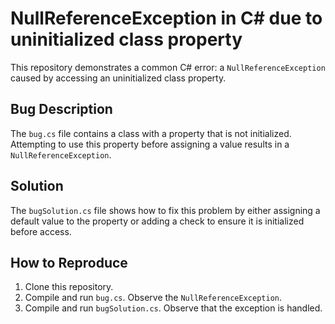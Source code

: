 # NullReferenceException in C# due to uninitialized class property

This repository demonstrates a common C# error: a `NullReferenceException` caused by accessing an uninitialized class property.

## Bug Description
The `bug.cs` file contains a class with a property that is not initialized.  Attempting to use this property before assigning a value results in a `NullReferenceException`.

## Solution
The `bugSolution.cs` file shows how to fix this problem by either assigning a default value to the property or adding a check to ensure it is initialized before access.

## How to Reproduce
1. Clone this repository.
2. Compile and run `bug.cs`. Observe the `NullReferenceException`.
3. Compile and run `bugSolution.cs`. Observe that the exception is handled.
